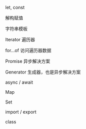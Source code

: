 let, const

解构赋值

字符串模板

Iterator 遍历器

for...of 访问遍历器数据

Promise 异步解决方案

Generator 生成器，也是异步解决方案

async / await

Map

Set

import / export

class